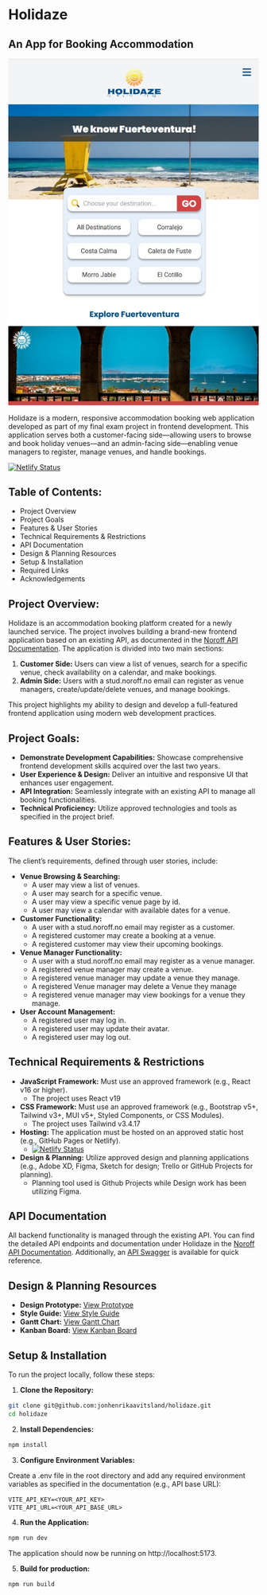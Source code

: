 # Holidaze

## An App for Booking Accommodation

![image](/public/screenshot.jpg)

Holidaze is a modern, responsive accommodation booking web application developed as part of my final exam project in frontend development. This application serves both a customer-facing side—allowing users to browse and book holiday venues—and an admin-facing side—enabling venue managers to register, manage venues, and handle bookings.

[![Netlify Status](https://api.netlify.com/api/v1/badges/f5ea5ddb-c805-43dd-b472-faeb31727eb5/deploy-status)](https://app.netlify.com/sites/holidaze-fuerteventura/deploys)

## Table of Contents:

- Project Overview
- Project Goals
- Features & User Stories
- Technical Requirements & Restrictions
- API Documentation
- Design & Planning Resources
- Setup & Installation
- Required Links
- Acknowledgements

## Project Overview:

Holidaze is an accommodation booking platform created for a newly launched service. The project involves building a brand-new frontend application based on an existing API, as documented in the [Noroff API Documentation](https://docs.noroff.dev/docs/v2). The application is divided into two main sections:

1. **Customer Side:** Users can view a list of venues, search for a specific venue, check availability on a calendar, and make bookings.
2. **Admin Side:** Users with a stud.noroff.no email can register as venue managers, create/update/delete venues, and manage bookings.

This project highlights my ability to design and develop a full-featured frontend application using modern web development practices.

## Project Goals:

- **Demonstrate Development Capabilities:** Showcase comprehensive frontend development skills acquired over the last two years.
- **User Experience & Design:** Deliver an intuitive and responsive UI that enhances user engagement.
- **API Integration:** Seamlessly integrate with an existing API to manage all booking functionalities.
- **Technical Proficiency:** Utilize approved technologies and tools as specified in the project brief.

## Features & User Stories:

The client’s requirements, defined through user stories, include:

- **Venue Browsing & Searching:**
  - A user may view a list of venues.
  - A user may search for a specific venue.
  - A user may view a specific venue page by id.
  - A user may view a calendar with available dates for a venue.
- **Customer Functionality:**
  - A user with a stud.noroff.no email may register as a customer.
  - A registered customer may create a booking at a venue.
  - A registered customer may view their upcoming bookings.
- **Venue Manager Functionality:**
  - A user with a stud.noroff.no email may register as a venue manager.
  - A registered venue manager may create a venue.
  - A registered venue manager may update a venue they manage.
  - A registered Venue manager may delete a Venue they manage
  - A registered venue manager may view bookings for a venue they manage.
- **User Account Management:**
  - A registered user may log in.
  - A registered user may update their avatar.
  - A registered user may log out.

## Technical Requirements & Restrictions

- **JavaScript Framework:** Must use an approved framework (e.g., React v16 or higher).
  - The project uses React v19
- **CSS Framework:** Must use an approved framework (e.g., Bootstrap v5+, Tailwind v3+, MUI v5+, Styled Components, or CSS Modules).
  - The project uses Tailwind v3.4.17
- **Hosting:** The application must be hosted on an approved static host (e.g., GitHub Pages or Netlify).
  - [![Netlify Status](https://api.netlify.com/api/v1/badges/f5ea5ddb-c805-43dd-b472-faeb31727eb5/deploy-status)](https://app.netlify.com/sites/holidaze-fuerteventura/deploys)
- **Design & Planning:** Utilize approved design and planning applications (e.g., Adobe XD, Figma, Sketch for design; Trello or GitHub Projects for planning).
  - Planning tool used is Github Projects while Design work has been utilizing Figma.

## API Documentation

All backend functionality is managed through the existing API. You can find the detailed API endpoints and documentation under Holidaze in the [Noroff API Documentation](https://docs.noroff.dev/docs/v2). Additionally, an [API Swagger](https://v2.api.noroff.dev/docs/static/index.html) is available for quick reference.

## Design & Planning Resources

- **Design Prototype:** [View Prototype]()
- **Style Guide:** [View Style Guide]()
- **Gantt Chart:** [View Gantt Chart]()
- **Kanban Board:** [View Kanban Board]()

## Setup & Installation

To run the project locally, follow these steps:

1. **Clone the Repository:**

```bash
git clone git@github.com:jonhenrikaavitsland/holidaze.git
cd holidaze
```

2. **Install Dependencies:**

```bash
npm install
```

3. **Configure Environment Variables:**

Create a .env file in the root directory and add any required environment variables as specified in the documentation (e.g., API base URL):

```env
VITE_API_KEY=<YOUR_API_KEY>
VITE_API_URL=<YOUR_API_BASE_URL>
```

4. **Run the Application:**

```bash
npm run dev
```

The application should now be running on http://localhost:5173.

5. **Build for production:**

```bash
npm run build
```
